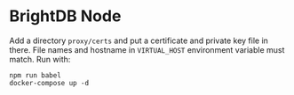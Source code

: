 # BrightDB Node

Add a directory `proxy/certs` and put a certificate and private key file in there. File names and hostname in `VIRTUAL_HOST` environment variable must match. Run with:

    npm run babel
    docker-compose up -d
